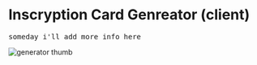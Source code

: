 <h1>Inscryption Card Genreator (client)</h1>
<pre>someday i'll add more info here</pre>

![generator thumb](https://user-images.githubusercontent.com/7542961/172629024-1dcd7743-53b0-4e15-a516-cc7d10dc5f7b.png)
